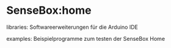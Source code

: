 # SenseBox:home 

libraries: Softwareerweiterungen für die Arduino IDE

examples:  Beispielprogramme zum testen der SenseBox Home